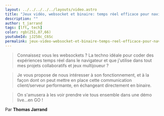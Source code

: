 ```yaml
---
layout: ../../../../../layouts/video.astro
title: "Jeux vidéo, websocket et binaire: temps réel efficace pour navigateur #LFT 24/11/23"
description: ""
author: t_jarrand
tags: [lft, tech]
color: rgb(251,87,66)
youtubeId: jJ258c_C6Sc
permalink: jeux-video-websocket-et-binaire-temps-reel-efficace-pour-navigateur
---
```


> Connaissez vous les websockets ? La techno idéale pour coder des expériences temps réel dans le navigateur et que j'utilise dans tout mes projets collaboratifs et jeux multijoueur ?

> Je vous propose de nous intéresser à son fonctionnement, et à la façon dont on peut mettre en place cette communication client/serveur performante, en échangeant directement en binaire.

> On s'amusera à les voir prendre vie tous ensemble dans une démo live...en GO !

Par **Thomas Jarrand**
